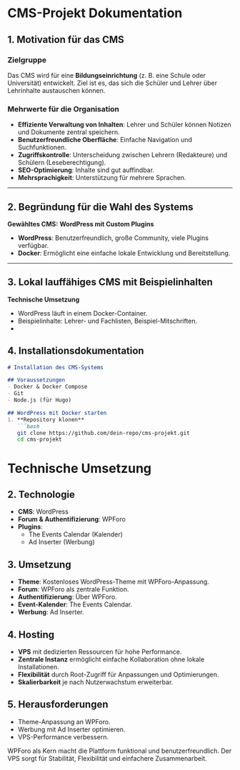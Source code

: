 # CMS-Projekt Dokumentation

## 1. Motivation für das CMS

### Zielgruppe

Das CMS wird für eine **Bildungseinrichtung** (z. B. eine Schule oder Universität) entwickelt. Ziel ist es, das sich die Schüler und Lehrer über Lehrinhalte austauschen können.

### Mehrwerte für die Organisation

- **Effiziente Verwaltung von Inhalten**: Lehrer und Schüler können Notizen und Dokumente zentral speichern.  
- **Benutzerfreundliche Oberfläche**: Einfache Navigation und Suchfunktionen.  
- **Zugriffskontrolle**: Unterscheidung zwischen Lehrern (Redakteure) und Schülern (Leseberechtigung).  
- **SEO-Optimierung**: Inhalte sind gut auffindbar.  
- **Mehrsprachigkeit**: Unterstützung für mehrere Sprachen.  

---

## 2. Begründung für die Wahl des Systems

**Gewähltes CMS:** **WordPress mit Custom Plugins**  

- **WordPress**: Benutzerfreundlich, große Community, viele Plugins verfügbar.  
- **Docker**: Ermöglicht eine einfache lokale Entwicklung und Bereitstellung.  

---

## 3. Lokal lauffähiges CMS mit Beispielinhalten

**Technische Umsetzung**  

- WordPress läuft in einem Docker-Container.  
- Beispielinhalte: Lehrer- und Fachlisten, Beispiel-Mitschriften.  
- 

## 4. Installationsdokumentation

```markdown
# Installation des CMS-Systems  

## Voraussetzungen  
- Docker & Docker Compose  
- Git  
- Node.js (für Hugo)  

## WordPress mit Docker starten  
1. **Repository klonen**  
   ```bash
   git clone https://github.com/dein-repo/cms-projekt.git
   cd cms-projekt
```
# Technische Umsetzung

## 2. Technologie
- **CMS**: WordPress
- **Forum & Authentifizierung**: WPForo
- **Plugins**:
  - The Events Calendar (Kalender)
  - Ad Inserter (Werbung)

## 3. Umsetzung
- **Theme**: Kostenloses WordPress-Theme mit WPForo-Anpassung.
- **Forum**: WPForo als zentrale Funktion.
- **Authentifizierung**: Über WPForo.
- **Event-Kalender**: The Events Calendar.
- **Werbung**: Ad Inserter.

## 4. Hosting
- **VPS** mit dedizierten Ressourcen für hohe Performance.
- **Zentrale Instanz** ermöglicht einfache Kollaboration ohne lokale Installationen.
- **Flexibilität** durch Root-Zugriff für Anpassungen und Optimierungen.
- **Skalierbarkeit** je nach Nutzerwachstum erweiterbar.

## 5. Herausforderungen
- Theme-Anpassung an WPForo.
- Werbung mit Ad Inserter optimieren.
- VPS-Performance verbessern.

WPForo als Kern macht die Plattform funktional und benutzerfreundlich. Der VPS sorgt für Stabilität, Flexibilität und einfachere Zusammenarbeit.


